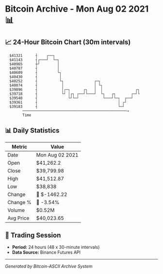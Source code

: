 # Bitcoin Archive - Mon Aug 02 2021 📊

## 📈 24-Hour Bitcoin Chart (30m intervals)

```
  $41321      ┤    ┌──┐                                        
  $41143      ┤┌───┘  └─┐                                      
  $40965      ┼┘        │                                      
  $40787      ┤         │                                      
  $40609      ┤         └┐                                     
  $40430      ┤          │                                     
  $40252      ┤          └┐              ┌─┐                   
  $40074      ┤           │              │ └┐                  
  $39896      ┤           │┌─┐      ┌┐   │  │               ┌┐ 
  $39718      ┤           └┘ │┌┐ ┌──┘└───┘  └┐   ┌┐       ┌─┘└ 
  $39540      ┤              └┘└─┘           └───┘└─┐  ┌──┘    
  $39361      ┤                                     │ ┌┘       
  $39183      ┤                                     └─┘        
        ────────────────────────────────────────────────→
        Time
```

## 📊 Daily Statistics

| Metric | Value |
|--------|-------|
| Date | Mon Aug 02 2021 |
| Open | $41,262.2 |
| Close | $39,799.98 |
| High | $41,512.87 |
| Low | $38,838 |
| Change | 🔴 $-1462.22 |
| Change % | 🔴 -3.54% |
| Volume | $0.52M |
| Avg Price | $40,023.65 |

## 📅 Trading Session

- **Period:** 24 hours (48 x 30-minute intervals)
- **Data Source:** Binance Futures API

---
*Generated by Bitcoin-ASCII Archive System*
